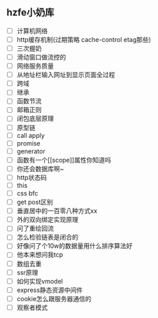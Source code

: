 ## hzfe小奶库

- [ ] 计算机网络
- [ ] http缓存机制(过期策略 cache-control etag那些)
- [ ] 三次握奶
- [ ] 滑动窗口做流控的
- [ ] 网络服务质量
- [ ] 从地址栏输入网址到显示页面全过程
- [ ] 跨域
- [ ] 继承
- [ ] 函数节流
- [ ] 邮箱正则
- [ ] 闭包底层原理
- [ ] 原型链
- [ ] call apply
- [ ] promise
- [ ] generator
- [ ] 函数有一个[[scope]]属性你知道吗
- [ ] 你还会数据库啊~
- [ ] http状态码
- [ ] this
- [ ] css bfc
- [ ] get post区别
- [ ] 垂直居中的一百零八种方式xx
- [ ] 外的双向绑定实现原理
- [ ] 问了重绘回流
- [ ] 怎么检验链表是闭合的
- [ ] 好像问了个10w的数据量用什么排序算法好
- [ ] 他本来想问我tcp
- [ ] 数组去重
- [ ] ssr原理
- [ ] 如何实现vmodel
- [ ] express静态资源中间件
- [ ] cookie怎么跟服务器通信的
- [ ] 观察者模式